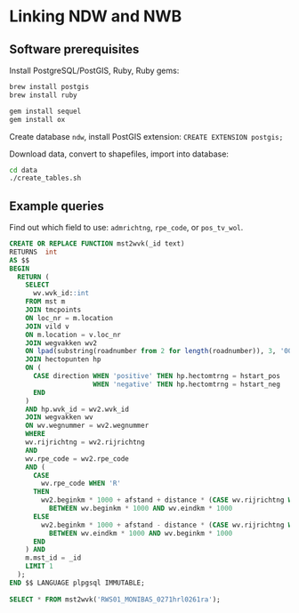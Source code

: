 # Linking NDW and NWB

## Software prerequisites

Install PostgreSQL/PostGIS, Ruby, Ruby gems:

```sh
brew install postgis
brew install ruby

gem install sequel
gem install ox
```
 
Create database `ndw`, install PostGIS extension: `CREATE EXTENSION postgis;`  

Download data, convert to shapefiles, import into database:

```sh
cd data
./create_tables.sh    
```

## Example queries

Find out which field to use: `admrichtng`, `rpe_code`, or `pos_tv_wol`.  
  
    
```sql
CREATE OR REPLACE FUNCTION mst2wvk(_id text) 
RETURNS  int
AS $$
BEGIN
  RETURN (
    SELECT 
      wv.wvk_id::int
    FROM mst m 
    JOIN tmcpoints
    ON loc_nr = m.location
    JOIN vild v
    ON m.location = v.loc_nr
    JOIN wegvakken wv2
    ON lpad(substring(roadnumber from 2 for length(roadnumber)), 3, '000') = wegnummer
    JOIN hectopunten hp
    ON (
      CASE direction WHEN 'positive' THEN hp.hectomtrng = hstart_pos
                     WHEN 'negative' THEN hp.hectomtrng = hstart_neg
      END
    ) 
    AND hp.wvk_id = wv2.wvk_id
    JOIN wegvakken wv
    ON wv.wegnummer = wv2.wegnummer
    WHERE 
    wv.rijrichtng = wv2.rijrichtng
    AND
    wv.rpe_code = wv2.rpe_code
    AND (
      CASE 
        wv.rpe_code WHEN 'R' 
      THEN 
        wv2.beginkm * 1000 + afstand + distance * (CASE wv.rijrichtng WHEN 'H' THEN 1 ELSE -1 END) 
          BETWEEN wv.beginkm * 1000 AND wv.eindkm * 1000
      ELSE 
        wv2.beginkm * 1000 + afstand - distance * (CASE wv.rijrichtng WHEN 'H' THEN 1 ELSE -1 END) 
          BETWEEN wv.eindkm * 1000 AND wv.beginkm * 1000
      END
    ) AND        
    m.mst_id = _id
    LIMIT 1
  );
END $$ LANGUAGE plpgsql IMMUTABLE;
  
SELECT * FROM mst2wvk('RWS01_MONIBAS_0271hrl0261ra');
```


    
   
